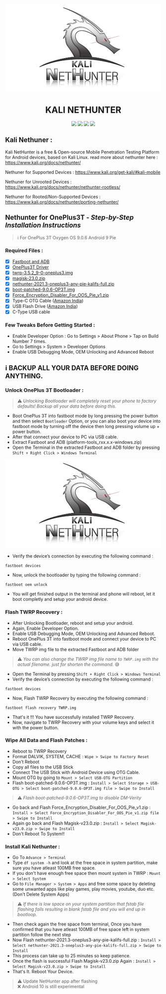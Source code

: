 <div align='center'>
<img src="nethunter.png" alt="kali-nethunter" height="282" width="500"> <br>
  
# KALI NETHUNTER <br>
  
<img src="https://img.shields.io/badge/Android-green?style=flat&logo=Android&logoColor=white">
<img src="https://img.shields.io/badge/Red%20Team-red?style=flat&logo=amp&logoColor=white">
<img src="https://img.shields.io/badge/Blue%20Team-blue?style=flat&logo=bitwarden&logoColor=white">
<a href="https://github.com/thehackingsage"><img src="https://img.shields.io/badge/Mr.SAGE-11c28a?style=flat&logo=Github&logoColor=white"></a>
<br>
</div>

## Kali Nethuner :

Kali NetHunter is a free & Open-source Mobile Penetration Testing Platform for Android devices, based on Kali Linux. read more about nethunter here : https://www.kali.org/docs/nethunter/

Nethuner for Supported Devices : https://www.kali.org/get-kali/#kali-mobile

Nethuner for Unrooted Devices : https://www.kali.org/docs/nethunter/nethunter-rootless/

Nethuner for Rooted/Non-Supported Devices : https://www.kali.org/docs/nethunter/porting-nethunter/

## Nethunter for OnePlus3T - *Step-by-Step Installation Instructions*

> ℹ️ For OnePlus 3T Oxygen OS 9.0.6 Android 9 Pie

### Required Files :

- [x] [Fastboot and ADB](https://developer.android.com/studio/releases/platform-tools)
- [x] [OnePlus3T Driver](https://oneplususbdrivers.com/oneplus-3t-usb-driver-download/)
- [x] [twrp-3.5.2_9-0-oneplus3.img](https://dl.twrp.me/oneplus3/twrp-3.5.2_9-0-oneplus3.img.html)
- [x] [magisk-23.0.zip](https://magiskapp.com/zip/#download-now)
- [x] [nethunter-2021.3-oneplus3-any-pie-kalifs-full.zip](https://kali.download/nethunter-images/kali-2021.3/nethunter-2021.3-oneplus3-any-pie-kalifs-full.zip)
- [x] [boot-patched-9.0.6-OP3T.img](https://drive.google.com/file/d/1fffJ551Trf4TY1WsEUDPj5vhEn_1F9zt/view?usp=sharing)
- [x] [Force_Encryption_Disabler_For_OOS_Pie_v1.zip](https://drive.google.com/file/d/1WamN3fZjkadPXc3y2SK0yFLrupP72H9v/view?usp=sharing)
- [x] Type-C OTG Cable ([Amazon India](https://www.amazon.in/s?k=type-c+otg+cable))
- [x] USB Flash Drive ([Amazon India](https://www.amazon.in/s?k=usb+stick))
- [x] C-Type USB cable

### Few Tweaks Before Getting Started :

- Enable Developer Option : Go to Settings > About Phone > Tap on Build Number 7 times.
- Go to Settings > System > Developer Options
- Enable USB Debugging Mode, OEM Unlocking and Advanced Reboot

## ℹ️ BACKUP ALL YOUR DATA BEFORE DOING ANYTHING.

### Unlock OnePlus 3T Bootloader :

> ⚠️ *Unlocking Bootloader will completely reset your phone to factory defaults! Backup all your data before doing this.*

- Boot OnePlus 3T into fastboot mode by long pressing the power button and then select `Bootloader` Option, or you can also boot your device into fastboot mode by turning off the device then long pressing volume up + power button.
- After that connect your device to PC via USB cable.
- Extract Fastboot and ADB (platform-tools_rxx.x.x-windows.zip) 
- Open the Terminal in the extracted Fastboot and ADB folder by pressing `Shift + Right Click > Windows Terminal`

<img src="nethunter.png" alt="fastboot">

- Verify the device’s connection by executing the following command :
```
fastboot devices
```
- Now, unlock the bootloader by typing the following command :
```
fastboot oem unlock
```
- You will get finished output in the terminal and phone will reboot, let it boot completly and setup your android device.

### Flash TWRP Recovery :

- After Unlocking Bootloader, reboot and setup your android.
- Again, Enable Developer Option.
- Enable USB Debugging Mode, OEM Unlocking and Advanced Reboot. 
- Reboot OnePlus 3T into fastboot mode and connect your device to PC via USB cable.
- Move TWRP img file to the extracted Fastboot and ADB folder

> ⚠️ *You can also change the TWRP img file name to `TWRP.img` with the actual filename. just for shorten the command.* 😅

- Open the Terminal by pressing `Shift + Right Click > Windows Terminal`
- Verify the device’s connection by executing the following command :
```
fastboot devices
```
- Now, Flash TWRP Recovery by executing the following command :
```
fastboot flash recovery TWRP.img
```
- That's it !!! You have successfully installed TWRP Recovery.
- Now, navigate to TWRP Recovery with your volume keys and select it with the power button.

### Wipe All Data and Flash Patches :

- Reboot to TWRP Recovery
- Format DALVIK, SYSTEM, CACHE : `Wipe > Swipe to Factory Reset`
- Don't Reboot
- Copy all files to the USB Stick
- Connect The USB Stick with Android Device using OTG Cable.
- Mount OTG by going to `Mount > Select USB-OTG Partition`
- Flash boot-patched-9.0.6-OP3T.img : `Install > Select Storage > USB-OTG > Select boot-patched-9.0.6-OP3T.img file > Swipe to Install`

> ⚠️ *Flash boot-patched-9.0.6-OP3T.img to disable DM-Verity*

- Go back and Flash Force_Encryption_Disabler_For_OOS_Pie_v1.zip : `Install > Select Force_Encryption_Disabler_For_OOS_Pie_v1.zip file > Swipe to Install`
- Again go back and Flash Magisk-v23.0.zip : `Install > Select Magisk-v23.0.zip > Swipe to Install`
- Don't Reboot To System!!

### Install Kali Nethunter :

- Go To `Advance > Terminal`
- Type `df system -h` and look at the free space in system partition, make sure you have atleast 100MB free space.
- If you don't have enough free space then mount system in TWRP : `Mount > Select System`
- Go to `File Manager > System > Apps` and free some space by deleting some unwanted apps like play games, play movies, youtube, duo etc. (Don't Delete System Apps)

> ⚠️ *If there is low space on your system partition that fstab file flashing fails resulting in blank fstab file and you will end up in bootloop.*

- Then check again the free space from terminal, Once you have confirmed that you have atleast 100MB of free space left in system partition follow the next step 
- Now Flash nethunter-2021.3-oneplus3-any-pie-kalifs-full.zip : `Install > Select nethunter-2021.3-oneplus3-any-pie-kalifs-full.zip > Swipe to Install`
- This process can take up to 25 minutes so keep patience.
- Once the flash is successful Flash Magisk-v23.0.zip Again : `Install > Select Magisk-v23.0.zip > Swipe to Install` 
- That's It. Reboot Your Device.

> ⚠️ Update NetHunter app after flashing <br> ❌ Android 10 is still experimental

















